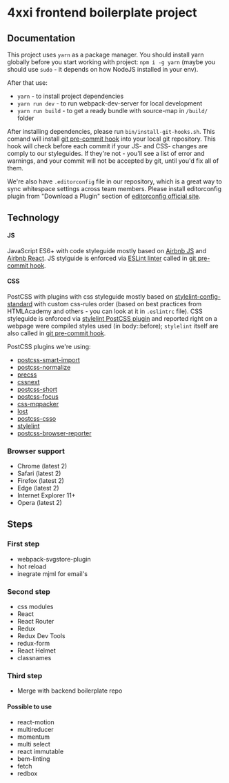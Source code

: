 # 4xxi frontend boilerplate project

## Documentation

This project uses `yarn` as a package manager.
You should install yarn globally before you start working with project:
`npm i -g yarn`
(maybe you should use `sudo` - it depends on how NodeJS installed in your env).

After that use:

* `yarn` - to install project dependencies
* `yarn run dev` - to run webpack-dev-server for local development
* `yarn run build` - to get a ready bundle with source-map in `/build/` folder

After installing dependencies, please run `bin/install-git-hooks.sh`.
This comand will install [git pre-commit hook](https://git-scm.com/book/gr/v2/Customizing-Git-Git-Hooks) into your local git repository.
This hook will check before each commit if your JS- and CSS- changes are comply to our styleguides.
If they're not - you'll see a list of error and warnings, and your commit will not be accepted by git, until you'd fix all of them.

We're also have `.editorconfig` file in our repository, which is a great way to sync whitespace settings across team members.
Please install editorconfig plugin from "Download a Plugin" section of [editorconfig official site](http://editorconfig.org/).


## Technology
#### JS
JavaScript ES6+ with code styleguide mostly based on [Airbnb JS](https://github.com/airbnb/javascript) and [Airbnb React](https://github.com/airbnb/javascript/tree/master/react).
JS stylguide is enforced via [ESLint linter](http://eslint.org/) called in [git pre-commit hook](https://git-scm.com/book/gr/v2/Customizing-Git-Git-Hooks).

#### CSS
PostCSS with plugins with css styleguide mostly based on [stylelint-config-standard](https://github.com/stylelint/stylelint-config-standard) with custom css-rules order (based on best practices from HTMLAcademy and others - you can look at it in `.eslintrc` file).
CSS styleguide is enforced via [stylelint PostCSS plugin](https://github.com/stylelint/stylelint/blob/master/docs/user-guide/postcss-plugin.md) and reported right on a webpage were compiled styles used (in body::before);
`stylelint` itself are also called in [git pre-commit hook](https://git-scm.com/book/gr/v2/Customizing-Git-Git-Hooks).

PostCSS plugins we're using:

* [postcss-smart-import](https://github.com/sebastian-software/postcss-smart-import)
* [postcss-normalize](https://github.com/seaneking/postcss-normalize)
* [precss](https://github.com/jonathantneal/precss)
* [cssnext](https://github.com/MoOx/postcss-cssnext)
* [postcss-short](https://github.com/jonathantneal/postcss-short)
* [postcss-focus](https://github.com/postcss/postcss-focus)
* [css-mqpacker](https://github.com/hail2u/node-css-mqpacker)
* [lost](https://github.com/peterramsing/lost)
* [postcss-csso](https://github.com/lahmatiy/postcss-csso)
* [stylelint](https://github.com/stylelint/stylelint)
* [postcss-browser-reporter](https://github.com/postcss/postcss-browser-reporter)


### Browser support
* Chrome (latest 2)
* Safari (latest 2)
* Firefox (latest 2)
* Edge (latest 2)
* Internet Explorer 11+
* Opera (latest 2)

## Steps
### First step
* webpack-svgstore-plugin
* hot reload
* inegrate mjml for email's

### Second step
* css modules
* React
* React Router
* Redux
* Redux Dev Tools
* redux-form
* React Helmet
* classnames

### Third step
* Merge with backend boilerplate repo

#### Possible to use
* react-motion
* multireducer
* momentum
* multi select
* react immutable
* bem-linting
* fetch
* redbox
